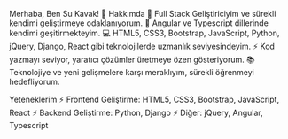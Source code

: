 Merhaba, Ben Su Kavak! 👋
Hakkımda
🔭 Full Stack Geliştiriciyim ve sürekli kendimi geliştirmeye odaklanıyorum.
🌱 Angular ve Typescript dillerinde kendimi geşitirmekteyim.
💻 HTML5, CSS3, Bootstrap, JavaScript, Python, jQuery, Django, React gibi teknolojilerde uzmanlık seviyesindeyim.
⚡ Kod yazmayı seviyor, yaratıcı çözümler üretmeye özen gösteriyorum.
📚 Teknolojiye ve yeni gelişmelere karşı meraklıyım, sürekli öğrenmeyi hedefliyorum.

Yeteneklerim
⚡ Frontend Geliştirme: HTML5, CSS3, Bootstrap, JavaScript, React
⚡ Backend Geliştirme: Python, Django
⚡ Diğer: jQuery, Angular, Typescript
